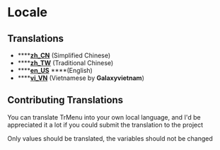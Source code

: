 # Locale

## Translations

* \*\*\*\*[**zh\_CN**](https://github.com/Arasple/TrMenu/blob/master/src/main/resources/lang/zh_CN.yml) \(Simplified Chinese\) 
* \*\*\*\*[**zh\_TW**](https://github.com/Arasple/TrMenu/blob/master/src/main/resources/lang/zh_TW.yml) \(Traditional Chinese\)
* \*\*\*\*[**en\_US**](https://github.com/Arasple/TrMenu/blob/master/src/main/resources/lang/en_US.yml) ****\(English\) 
* \*\*\*\*[**vi\_VN**](https://github.com/Arasple/TrMenu/blob/master/src/main/resources/lang/vi_VN.yml) \(Vietnamese by **Galaxyvietnam**\) 

## Contributing Translations

You can translate TrMenu into your own local language, and I'd be appreciated it a lot if you could submit the translation to the project

Only values should be translated, the variables should not be changed

